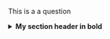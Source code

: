 This is a a question

<details>
<summary><b>My section header in bold</b></summary>

Write the answers here

</details>
